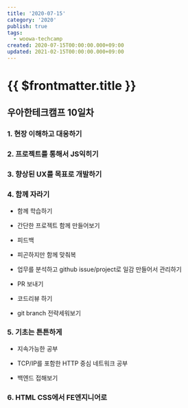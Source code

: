 ```yaml
---
title: '2020-07-15'
category: '2020'
publish: true
tags:
  - woowa-techcamp
created: 2020-07-15T00:00:00.000+09:00
updated: 2021-02-15T00:00:00.000+09:00
---
```


# {{ $frontmatter.title }}

## 우아한테크캠프 10일차

### 1. 현장 이해하고 대응하기

### 2. 프로젝트를 통해서 JS익히기

### 3. 향상된 UX를 목표로 개발하기

### 4. 함께 자라기

- 함께 학습하기

- 간단한 프로젝트 함께 만들어보기

- 피드백

- 피곤하지만 함께 맞춰복

- 업무를 분석하고 github issue/project로 일감 만들어서 관리하기

- PR 보내기

- 코드리뷰 하기

- git branch 전략세워보기

### 5. 기초는 튼튼하게

- 지속가능한 공부

- TCP/IP를 포함한 HTTP 중심 네트워크 공부

- 백엔드 접해보기

### 6. HTML CSS에서 FE엔지니어로
